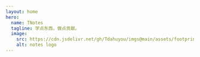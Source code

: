```yaml
---
layout: home
hero:
  name: TNotes
  tagline: 学点东西，做点贡献。
  image:
    src: https://cdn.jsdelivr.net/gh/Tdahuyou/imgs@main/assets/footprints.png
    alt: notes logo
---
```


<RootFolder />
